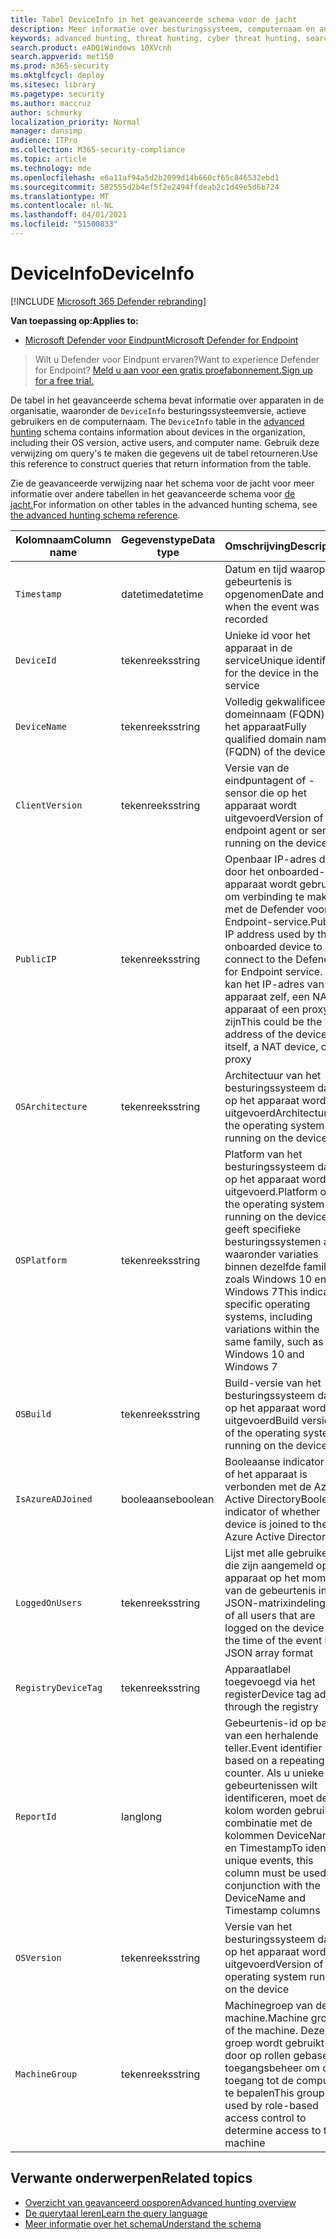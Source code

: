 ```yaml
---
title: Tabel DeviceInfo in het geavanceerde schema voor de jacht
description: Meer informatie over besturingssysteem, computernaam en andere apparaatgegevens in de tabel DeviceInfo van het geavanceerde schema voor de jacht
keywords: advanced hunting, threat hunting, cyber threat hunting, search, query, telemetry, schema reference, kusto, table, column, data type, description, deviceinfo, device, OS, platform, users, DeviceInfo
search.product: eADQiWindows 10XVcnh
search.appverid: met150
ms.prod: m365-security
ms.mktglfcycl: deploy
ms.sitesec: library
ms.pagetype: security
ms.author: maccruz
author: schmurky
localization_priority: Normal
manager: dansimp
audience: ITPro
ms.collection: M365-security-compliance
ms.topic: article
ms.technology: mde
ms.openlocfilehash: e6a11af94a5d2b2099d14b660cf65c846532ebd1
ms.sourcegitcommit: 582555d2b4ef5f2e2494ffdeab2c1d49e5d6b724
ms.translationtype: MT
ms.contentlocale: nl-NL
ms.lasthandoff: 04/01/2021
ms.locfileid: "51500833"
---
```

# <a name="deviceinfo"></a><span data-ttu-id="bd18e-104">DeviceInfo</span><span class="sxs-lookup"><span data-stu-id="bd18e-104">DeviceInfo</span></span>

[!INCLUDE [Microsoft 365 Defender rebranding](../../includes/microsoft-defender.md)]

<span data-ttu-id="bd18e-105">**Van toepassing op:**</span><span class="sxs-lookup"><span data-stu-id="bd18e-105">**Applies to:**</span></span>
- [<span data-ttu-id="bd18e-106">Microsoft Defender voor Eindpunt</span><span class="sxs-lookup"><span data-stu-id="bd18e-106">Microsoft Defender for Endpoint</span></span>](https://go.microsoft.com/fwlink/p/?linkid=2154037)


><span data-ttu-id="bd18e-107">Wilt u Defender voor Eindpunt ervaren?</span><span class="sxs-lookup"><span data-stu-id="bd18e-107">Want to experience Defender for Endpoint?</span></span> [<span data-ttu-id="bd18e-108">Meld u aan voor een gratis proefabonnement.</span><span class="sxs-lookup"><span data-stu-id="bd18e-108">Sign up for a free trial.</span></span>](https://www.microsoft.com/microsoft-365/windows/microsoft-defender-atp?ocid=docs-wdatp-advancedhuntingref-abovefoldlink)

<span data-ttu-id="bd18e-109">De tabel in het geavanceerde schema bevat informatie over apparaten in de organisatie, waaronder de `DeviceInfo` besturingssysteemversie, actieve gebruikers en de computernaam. [](advanced-hunting-overview.md)</span><span class="sxs-lookup"><span data-stu-id="bd18e-109">The `DeviceInfo` table in the [advanced hunting](advanced-hunting-overview.md) schema contains information about devices in the organization, including their OS version, active users, and computer name.</span></span> <span data-ttu-id="bd18e-110">Gebruik deze verwijzing om query's te maken die gegevens uit de tabel retourneren.</span><span class="sxs-lookup"><span data-stu-id="bd18e-110">Use this reference to construct queries that return information from the table.</span></span>

<span data-ttu-id="bd18e-111">Zie de geavanceerde verwijzing naar het schema voor de jacht voor meer informatie over andere tabellen in het geavanceerde schema voor [de jacht.](advanced-hunting-schema-reference.md)</span><span class="sxs-lookup"><span data-stu-id="bd18e-111">For information on other tables in the advanced hunting schema, see [the advanced hunting schema reference](advanced-hunting-schema-reference.md).</span></span>

| <span data-ttu-id="bd18e-112">Kolomnaam</span><span class="sxs-lookup"><span data-stu-id="bd18e-112">Column name</span></span> | <span data-ttu-id="bd18e-113">Gegevenstype</span><span class="sxs-lookup"><span data-stu-id="bd18e-113">Data type</span></span> | <span data-ttu-id="bd18e-114">Omschrijving</span><span class="sxs-lookup"><span data-stu-id="bd18e-114">Description</span></span> |
|-------------|-----------|-------------|
| `Timestamp` | <span data-ttu-id="bd18e-115">datetime</span><span class="sxs-lookup"><span data-stu-id="bd18e-115">datetime</span></span> | <span data-ttu-id="bd18e-116">Datum en tijd waarop de gebeurtenis is opgenomen</span><span class="sxs-lookup"><span data-stu-id="bd18e-116">Date and time when the event was recorded</span></span> |
| `DeviceId` | <span data-ttu-id="bd18e-117">tekenreeks</span><span class="sxs-lookup"><span data-stu-id="bd18e-117">string</span></span> | <span data-ttu-id="bd18e-118">Unieke id voor het apparaat in de service</span><span class="sxs-lookup"><span data-stu-id="bd18e-118">Unique identifier for the device in the service</span></span> |
| `DeviceName` | <span data-ttu-id="bd18e-119">tekenreeks</span><span class="sxs-lookup"><span data-stu-id="bd18e-119">string</span></span> | <span data-ttu-id="bd18e-120">Volledig gekwalificeerde domeinnaam (FQDN) van het apparaat</span><span class="sxs-lookup"><span data-stu-id="bd18e-120">Fully qualified domain name (FQDN) of the device</span></span> |
| `ClientVersion` | <span data-ttu-id="bd18e-121">tekenreeks</span><span class="sxs-lookup"><span data-stu-id="bd18e-121">string</span></span> | <span data-ttu-id="bd18e-122">Versie van de eindpuntagent of -sensor die op het apparaat wordt uitgevoerd</span><span class="sxs-lookup"><span data-stu-id="bd18e-122">Version of the endpoint agent or sensor running on the device</span></span> |
| `PublicIP` | <span data-ttu-id="bd18e-123">tekenreeks</span><span class="sxs-lookup"><span data-stu-id="bd18e-123">string</span></span> | <span data-ttu-id="bd18e-124">Openbaar IP-adres dat door het onboarded-apparaat wordt gebruikt om verbinding te maken met de Defender voor Endpoint-service.</span><span class="sxs-lookup"><span data-stu-id="bd18e-124">Public IP address used by the onboarded device to connect to the Defender for Endpoint service.</span></span> <span data-ttu-id="bd18e-125">Dit kan het IP-adres van het apparaat zelf, een NAT-apparaat of een proxy zijn</span><span class="sxs-lookup"><span data-stu-id="bd18e-125">This could be the IP address of the device itself, a NAT device, or a proxy</span></span> |
| `OSArchitecture` | <span data-ttu-id="bd18e-126">tekenreeks</span><span class="sxs-lookup"><span data-stu-id="bd18e-126">string</span></span> | <span data-ttu-id="bd18e-127">Architectuur van het besturingssysteem dat op het apparaat wordt uitgevoerd</span><span class="sxs-lookup"><span data-stu-id="bd18e-127">Architecture of the operating system running on the device</span></span> |
| `OSPlatform` | <span data-ttu-id="bd18e-128">tekenreeks</span><span class="sxs-lookup"><span data-stu-id="bd18e-128">string</span></span> | <span data-ttu-id="bd18e-129">Platform van het besturingssysteem dat op het apparaat wordt uitgevoerd.</span><span class="sxs-lookup"><span data-stu-id="bd18e-129">Platform of the operating system running on the device.</span></span> <span data-ttu-id="bd18e-130">Dit geeft specifieke besturingssystemen aan, waaronder variaties binnen dezelfde familie, zoals Windows 10 en Windows 7</span><span class="sxs-lookup"><span data-stu-id="bd18e-130">This indicates specific operating systems, including variations within the same family, such as Windows 10 and Windows 7</span></span> |
| `OSBuild` | <span data-ttu-id="bd18e-131">tekenreeks</span><span class="sxs-lookup"><span data-stu-id="bd18e-131">string</span></span> | <span data-ttu-id="bd18e-132">Build-versie van het besturingssysteem dat op het apparaat wordt uitgevoerd</span><span class="sxs-lookup"><span data-stu-id="bd18e-132">Build version of the operating system running on the device</span></span> |
| `IsAzureADJoined` | <span data-ttu-id="bd18e-133">booleaanse</span><span class="sxs-lookup"><span data-stu-id="bd18e-133">boolean</span></span> | <span data-ttu-id="bd18e-134">Booleaanse indicator van of het apparaat is verbonden met de Azure Active Directory</span><span class="sxs-lookup"><span data-stu-id="bd18e-134">Boolean indicator of whether device is joined to the Azure Active Directory</span></span> |
| `LoggedOnUsers` | <span data-ttu-id="bd18e-135">tekenreeks</span><span class="sxs-lookup"><span data-stu-id="bd18e-135">string</span></span> | <span data-ttu-id="bd18e-136">Lijst met alle gebruikers die zijn aangemeld op het apparaat op het moment van de gebeurtenis in de JSON-matrixindeling</span><span class="sxs-lookup"><span data-stu-id="bd18e-136">List of all users that are logged on the device at the time of the event in JSON array format</span></span> |
| `RegistryDeviceTag` | <span data-ttu-id="bd18e-137">tekenreeks</span><span class="sxs-lookup"><span data-stu-id="bd18e-137">string</span></span> | <span data-ttu-id="bd18e-138">Apparaatlabel toegevoegd via het register</span><span class="sxs-lookup"><span data-stu-id="bd18e-138">Device tag added through the registry</span></span> |
| `ReportId` | <span data-ttu-id="bd18e-139">lang</span><span class="sxs-lookup"><span data-stu-id="bd18e-139">long</span></span> | <span data-ttu-id="bd18e-140">Gebeurtenis-id op basis van een herhalende teller.</span><span class="sxs-lookup"><span data-stu-id="bd18e-140">Event identifier based on a repeating counter.</span></span> <span data-ttu-id="bd18e-141">Als u unieke gebeurtenissen wilt identificeren, moet deze kolom worden gebruikt in combinatie met de kolommen DeviceName en Timestamp</span><span class="sxs-lookup"><span data-stu-id="bd18e-141">To identify unique events, this column must be used in conjunction with the DeviceName and Timestamp columns</span></span> |
| `OSVersion` | <span data-ttu-id="bd18e-142">tekenreeks</span><span class="sxs-lookup"><span data-stu-id="bd18e-142">string</span></span> | <span data-ttu-id="bd18e-143">Versie van het besturingssysteem dat op het apparaat wordt uitgevoerd</span><span class="sxs-lookup"><span data-stu-id="bd18e-143">Version of the operating system running on the device</span></span> |
| `MachineGroup` | <span data-ttu-id="bd18e-144">tekenreeks</span><span class="sxs-lookup"><span data-stu-id="bd18e-144">string</span></span> | <span data-ttu-id="bd18e-145">Machinegroep van de machine.</span><span class="sxs-lookup"><span data-stu-id="bd18e-145">Machine group of the machine.</span></span> <span data-ttu-id="bd18e-146">Deze groep wordt gebruikt door op rollen gebaseerd toegangsbeheer om de toegang tot de computer te bepalen</span><span class="sxs-lookup"><span data-stu-id="bd18e-146">This group is used by role-based access control to determine access to the machine</span></span> |

## <a name="related-topics"></a><span data-ttu-id="bd18e-147">Verwante onderwerpen</span><span class="sxs-lookup"><span data-stu-id="bd18e-147">Related topics</span></span>
- [<span data-ttu-id="bd18e-148">Overzicht van geavanceerd opsporen</span><span class="sxs-lookup"><span data-stu-id="bd18e-148">Advanced hunting overview</span></span>](advanced-hunting-overview.md)
- [<span data-ttu-id="bd18e-149">De querytaal leren</span><span class="sxs-lookup"><span data-stu-id="bd18e-149">Learn the query language</span></span>](advanced-hunting-query-language.md)
- [<span data-ttu-id="bd18e-150">Meer informatie over het schema</span><span class="sxs-lookup"><span data-stu-id="bd18e-150">Understand the schema</span></span>](advanced-hunting-schema-reference.md)
